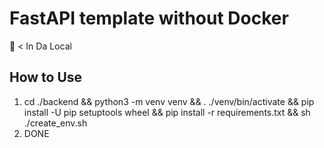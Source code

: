 # FastAPI template without Docker

🤖 < In Da Local

## How to Use

1. cd ./backend && python3 -m venv venv && . ./venv/bin/activate && pip install -U pip setuptools wheel && pip install -r requirements.txt && sh ./create_env.sh
2. DONE
